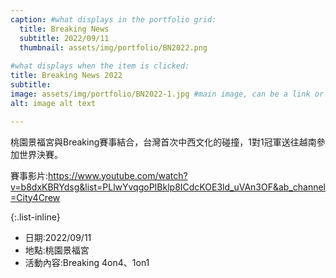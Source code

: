 ```yaml
---
caption: #what displays in the portfolio grid:
  title: Breaking News
  subtitle: 2022/09/11
  thumbnail: assets/img/portfolio/BN2022.png
  
#what displays when the item is clicked:
title: Breaking News 2022
subtitle: 
image: assets/img/portfolio/BN2022-1.jpg #main image, can be a link or a file in assets/img/portfolio
alt: image alt text

---
```

桃園景福宮與Breaking賽事結合，台灣首次中西文化的碰撞，1對1冠軍送往越南參加世界決賽。

賽事影片:https://www.youtube.com/watch?v=b8dxKBRYdsg&list=PLlwYvqgoPIBklp8ICdcKOE3ld_uVAn3OF&ab_channel=City4Crew

{:.list-inline} 
- 日期:2022/09/11 
- 地點:桃園景福宮 
- 活動內容:Breaking 4on4、1on1 


